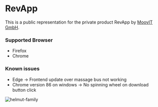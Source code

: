 # RevApp
This is a public representation for the private product RevApp by [MoovIT GmbH](https://www.moovit.de).

### Supported Browser
- Firefox
- Chrome


### Known issues
- Edge -> Frontend update over massage bus not working
- Chrome version 86 on windows -> No spinning wheel on download button click


![helmut-family](https://sev.moovit24.de/uploads/TW9vdklUIEdtYkg/ZleJmRvQos77nMnE906NOwQ0JknoqitpuUPE3JLfy4VeQYaUyuWVj7JZnTua4hrRF3dEh9UIVQrW6X7nzqHRYW2ZQiaEpO5kcFVE/logo.png)
